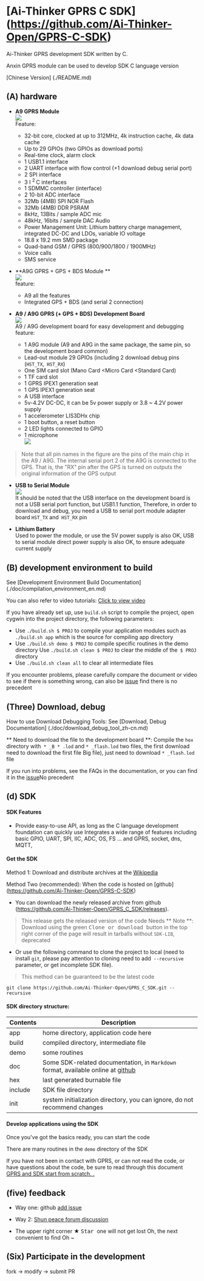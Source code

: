 [Ai-Thinker GPRS C SDK] (https://github.com/Ai-Thinker-Open/GPRS-C-SDK)
=====

Ai-Thinker GPRS development SDK written by C.

Anxin GPRS module can be used to develop SDK C language version

[Chinese Version] (./README.md)



## (A) hardware

* **A9 GPRS Module** </br>
![](./doc/assets/A9.png) </br>
Feature:
  * 32-bit core, clocked at up to 312MHz, 4k instruction cache, 4k data cache
  * Up to 29 GPIOs (two GPIOs as download ports)
  * Real-time clock, alarm clock
  * 1 USB1.1 interface
  * 2 UART interface with flow control (+1 download debug serial port)
  * 2 SPI interface
  * 3 I <sup> 2 </sup> C interfaces
  * 1 SDMMC controller (interface)
  * 2 10-bit ADC interface
  * 32Mb (4MB) SPI NOR Flash
  * 32Mb (4MB) DDR PSRAM
  * 8kHz, 13Bits / sample ADC mic
  * 48kHz, 16bits / sample DAC Audio
  * Power Management Unit: Lithium battery charge management, integrated DC-DC and LDOs, variable IO voltage
  * 18.8 x 19.2 mm SMD package
  * Quad-band GSM / GPRS (800/900/1800 / 1900MHz)
  * Voice calls
  * SMS service

* **A9G GPRS + GPS + BDS Module **</br>
![](./doc/assets/A9G.png) </br>
feature:
  * A9 all the features
  * Integrated GPS + BDS (and serial 2 connection)

* **A9 / A9G GPRS (+ GPS + BDS) Development Board** </br>
![](./doc/assets/A9G_dev.png) </br>
A9 / A9G development board for easy development and debugging
feature:
  * 1 A9G module (A9 and A9G in the same package, the same pin, so the development board common)
  * Lead-out module 29 GPIOs (including 2 download debug pins (`HST_TX`,` HST_RX`)
  * One SIM card slot (Mano Card <Micro Card <Standard Card)
  * 1 TF card slot
  * 1 GPRS IPEX1 generation seat
  * 1 GPS IPEX1 generation seat
  * A USB interface
  * 5v-4.2V DC-DC, it can be 5v power supply or 3.8 ~ 4.2V power supply
  * 1 accelerometer LIS3DHx chip
  * 1 boot button, a reset button
  * 2 LED lights connected to GPIO
  * 1 microphone </br>
![](./doc/assets/A9G_dev_pin.png) </br>
> Note that all pin names in the figure are the pins of the main chip in the A9 / A9G. The internal serial port 2 of the A9G is connected to the GPS. That is, the "RX" pin after the GPS is turned on outputs the original information of the GPS output

* **USB to Serial Module** </br>
![](./doc/assets/USB-UART.png) </br>
It should be noted that the USB interface on the development board is not a USB serial port function, but USB1.1 function,
Therefore, in order to download and debug, you need a USB to serial port module adapter board `HST_TX` and` HST_RX` pin

* **Lithium Battery** </br>
Used to power the module, or use the 5V power supply is also OK, USB to serial module direct power supply is also OK, to ensure adequate current supply



## (B) development environment to build

See [Development Environment Build Documentation] (./doc/compilation_environment_en.md)

You can also refer to video tutorials: [Click to view video](https://www.bilibili.com/video/av16579395/)

If you have already set up, use `build.sh` script to compile the project, open cygwin into the project directory, the following parameters:
* Use `./build.sh $ PROJ` to compile your application modules such as` ./build.sh app` which is the source for compiling app directory
* Use `./build.sh demo $ PROJ` to compile specific routines in the demo directory
Use `./build.sh clean $ PROJ` to clear the middle of the` $ PROJ` directory
* Use `./build.sh clean all` to clear all intermediate files

If you encounter problems, please carefully compare the document or video to see if there is something wrong, can also be [issue](https://github.com/Ai-Thinker-Open/GPRS_C_SDK/issues?utf8=%E2%9C%93&q=) find there is no precedent

## (Three) Download, debug

How to use Download Debugging Tools: See [Download, Debug Documentation] (./doc/download_debug_tool_zh-cn.md)

** Need to download the file to the development board **: Compile the `hex` directory with` * _B * .lod` and `* _flash.lod` two files, the first download need to download the first file Big file), just need to download `* _flash.lod` file

If you run into problems, see the FAQs in the documentation, or you can find it in the [issue](https://github.com/Ai-Thinker-Open/GPRS_C_SDK/issues?utf8=%E2%9C%93&q=)No precedent

## (d) SDK

#### SDK Features

* Provide easy-to-use API, as long as the C language development foundation can quickly use
Integrates a wide range of features including basic GPIO, UART, SPI, IIC, ADC, OS, FS ... and GPRS, socket, dns, MQTT,


#### Get the SDK

Method 1: Download and distribute archives at the <a target="_blank" href="http://wiki.ai-thinker.com/gprs"> Wikipedia </a>

Method Two (recommended): When the code is hosted on [github] (https://github.com/Ai-Thinker-Open/GPRS-C-SDK)
  * You can download the newly released archive from github (https://github.com/Ai-Thinker-Open/GPRS_C_SDK/releases).
  > This release gets the released version of the code
  > Needs ** Note **: Download using the green <kbd> Clone or download </kbd> button in the top right corner of the page will result in tarballs without `SDK-LIB`, deprecated
  * Or use the following command to clone the project to local (need to install `git`, please pay attention to cloning need to add` --recursive` parameter, or get incomplete SDK file).
  > This method can be guaranteed to be the latest code
```
git clone https://github.com/Ai-Thinker-Open/GPRS_C_SDK.git --recursive
```

#### SDK directory structure:

| Contents | Description |
| --- | --- |
|app| home directory, application code here|
build | compiled directory, intermediate file |
demo | some routines |
| doc | Some SDK-related documentation, in `Markdown` format, available online at [github](https://github.com/Ai-Thinker-Open/GPRS_C_SDK/blob/master/README.md)|
| hex | last generated burnable file |
| include | SDK file directory |
| init | system initialization directory, you can ignore, do not recommend changes |




#### Develop applications using the SDK

Once you've got the basics ready, you can start the code

There are many routines in the `demo` directory of the SDK

If you have not been in contact with GPRS, or can not read the code, or have questions about the code, be sure to read through this document
[GPRS ​​and SDK start from scratch. . ](./doc/gprs_start_from_scratch_en.md)


## (five) feedback

* Way one: github [add issue](https://github.com/Ai-Thinker-Open/GPRS-C-SDK/issues/new)

* Way 2: [Shun peace forum discussion](http://bbs.ai-thinker.com/forum.php?mod=forumdisplay&fid=37)

* The upper right corner ★ <kbd> Star </kbd> one will not get lost Oh, the next convenient to find Oh ~



## (Six) Participate in the development

fork -> modify -> submit PR
